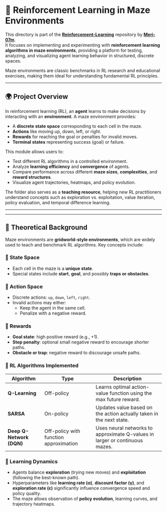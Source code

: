 # 🧩 Reinforcement Learning in Maze Environments

This directory is part of the **[Reinforcement-Learning](https://github.com/Meri-07m/Reinforcement-Learning)** repository by **[Meri-07m](https://github.com/Meri-07m)**.  
It focuses on implementing and experimenting with **reinforcement learning algorithms in maze environments**, providing a platform for testing, analyzing, and visualizing agent learning behavior in structured, discrete spaces.

Maze environments are classic benchmarks in RL research and educational exercises, making them ideal for understanding fundamental RL principles.

---

## 🌍 Project Overview

In reinforcement learning (RL), an **agent** learns to make decisions by interacting with an **environment**. A maze environment provides:

- A **discrete state space** corresponding to each cell in the maze.
- **Actions** like moving up, down, left, or right.
- **Rewards** for reaching the goal or penalties for invalid moves.
- **Terminal states** representing success (goal) or failure.

This module allows users to:

- Test different RL algorithms in a controlled environment.
- Analyze **learning efficiency** and **convergence** of agents.
- Compare performance across different **maze sizes**, **complexities**, and **reward structures**.
- Visualize agent trajectories, heatmaps, and policy evolution.

The folder also serves as a **teaching resource**, helping new RL practitioners understand concepts such as exploration vs. exploitation, value iteration, policy evaluation, and temporal difference learning.

---

---

## 🧠 Theoretical Background

Maze environments are **gridworld-style environments**, which are widely used to teach and benchmark RL algorithms. Key concepts include:

### 🔹 State Space
- Each cell in the maze is a **unique state**.
- Special states include **start**, **goal**, and possibly **traps or obstacles**.

### 🔹 Action Space
- Discrete actions: `up`, `down`, `left`, `right`.
- Invalid actions may either:
  - Keep the agent in the same cell.
  - Penalize with a negative reward.

### 🔹 Rewards
- **Goal state**: high positive reward (e.g., +1).
- **Step penalty**: optional small negative reward to encourage shorter paths.
- **Obstacle or trap**: negative reward to discourage unsafe paths.

### 🔹 RL Algorithms Implemented
| Algorithm | Type | Description |
|-----------|------|-------------|
| **Q-Learning** | Off-policy | Learns optimal action-value function using the max future reward. |
| **SARSA** | On-policy | Updates value based on the action actually taken in the next state. |
| **Deep Q-Network (DQN)** | Off-policy with function approximation | Uses neural networks to approximate Q-values in larger or continuous mazes. |

### 🔹 Learning Dynamics
- Agents balance **exploration** (trying new moves) and **exploitation** (following the best-known path).
- Hyperparameters like **learning rate (α)**, **discount factor (γ)**, and **exploration rate (ε)** significantly influence convergence speed and policy quality.
- The maze allows observation of **policy evolution**, learning curves, and trajectory heatmaps.




